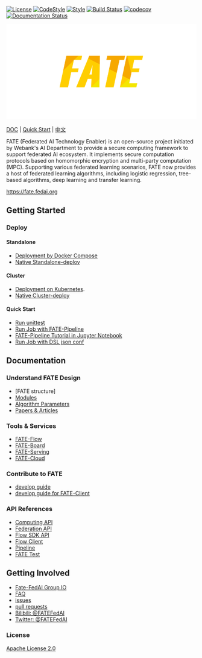 [![License](https://img.shields.io/badge/License-Apache%202.0-blue.svg)](https://opensource.org/licenses/Apache-2.0) [![CodeStyle](https://img.shields.io/badge/Check%20Style-Google-brightgreen)](https://checkstyle.sourceforge.io/google_style.html) [![Style](https://img.shields.io/badge/Check%20Style-Black-black)](https://checkstyle.sourceforge.io/google_style.html) [![Build Status](https://travis-ci.org/FederatedAI/FATE.svg?branch=master)](https://travis-ci.org/FederatedAI/FATE)
[![codecov](https://codecov.io/gh/FederatedAI/FATE/branch/master/graph/badge.svg)](https://codecov.io/gh/FederatedAI/FATE)
[![Documentation Status](https://readthedocs.org/projects/fate/badge/?version=latest)](https://fate.readthedocs.io/en/latest/?badge=latest)

<div align="center">
  <img src="./doc/images/FATE_logo.png">
</div>

[DOC](./doc) | [Quick Start](doc/tutorial/pipeline/pipeline_guide.rst) | [中文](./README_zh.md)

FATE (Federated AI Technology Enabler) is an open-source project initiated by Webank's AI Department to provide a secure computing framework to support federated AI ecosystem. 
It implements secure computation protocols based on homomorphic encryption and multi-party computation (MPC). 
Supporting various federated learning scenarios, FATE now provides a host of federated learning algorithms, including logistic regression, 
tree-based algorithms, deep learning and transfer learning.

<https://fate.fedai.org>


## Getting Started

### Deploy

#### Standalone
- [Deployment by Docker Compose](https://github.com/FederatedAI/KubeFATE/tree/master/docker-deploy)
- [Native Standalone-deploy](../deploy/standalone-deploy/)

#### Cluster
- [Deployment on Kubernetes](https://github.com/FederatedAI/KubeFATE/blob/master/k8s-deploy).
- [Native Cluster-deploy](../deploy/cluster-deploy)

#### Quick Start
- [Run unittest](./python/federatedml/test/)
- [Run Job with FATE-Pipeline](./doc/tutorial/pipeline/fate_client_pipeline_tutotial.rst)
- [FATE-Pipeline Tutorial in Jupyter Notebook](./doc/tutorial/pipeline/pipeline_tutorial_0.ipynb)
- [Run Job with DSL json conf](./doc/tutorial/dsl_conf/dsl_conf_v2_setting_guide.rst)

## Documentation 

### Understand FATE Design 

- [FATE structure]
- [Modules](./doc/api/federatedml/federatedml_module.rst)
- [Algorithm Parameters](./python/federatedml/param)
- [Papers & Articles](./doc/resources)

### Tools & Services

- [FATE-Flow](https://github.com/FederatedAI/FATE-Flow)
- [FATE-Board](https://github.com/FederatedAI/FATE-Board)
- [FATE-Serving](https://github.com/FederatedAI/FATE-Serving)
- [FATE-Cloud](https://github.com/FederatedAI/FATE-Cloud)

### Contribute to FATE

- [develop guide](./doc/community/develop_guide.rst)
- [develop guide for FATE-Client](./doc/community/fate_client_develop_guide.rst)

### API References

- [Computing API](https://fate.readthedocs.io/en/latest/_build_temp/doc/api/computing.html)
- [Federation API](https://fate.readthedocs.io/en/latest/_build_temp/doc/api/federation.html)
- [Flow SDK API](./doc/api/flow_sdk.rst)
- [Flow Client](./doc/api/flow_client.rst)
- [Pipeline](./doc/api/pipeline.rst)
- [FATE Test](./doc/api/fate_test.rst)

## Getting Involved

- [Fate-FedAI Group IO](https://groups.io/g/Fate-FedAI)
- [FAQ](https://github.com/FederatedAI/FATE/wiki)
- [issues](https://github.com/FederatedAI/FATE/issues)
- [pull requests](https://github.com/FederatedAI/FATE/pulls)
- [Bilibili: @FATEFedAI](https://space.bilibili.com/457797601?from=search&seid=6776229889454067000)
- [Twitter: @FATEFedAI](https://twitter.com/FateFedAI)


### License
[Apache License 2.0](LICENSE)

